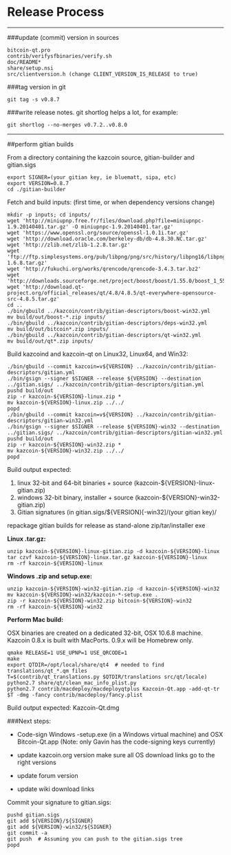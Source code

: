 Release Process
====================

* * *

###update (commit) version in sources


	bitcoin-qt.pro
	contrib/verifysfbinaries/verify.sh
	doc/README*
	share/setup.nsi
	src/clientversion.h (change CLIENT_VERSION_IS_RELEASE to true)

###tag version in git

	git tag -s v0.8.7

###write release notes. git shortlog helps a lot, for example:

	git shortlog --no-merges v0.7.2..v0.8.0

* * *

##perform gitian builds

 From a directory containing the kazcoin source, gitian-builder and gitian.sigs
  
	export SIGNER=(your gitian key, ie bluematt, sipa, etc)
	export VERSION=0.8.7
	cd ./gitian-builder

 Fetch and build inputs: (first time, or when dependency versions change)

	mkdir -p inputs; cd inputs/
	wget 'http://miniupnp.free.fr/files/download.php?file=miniupnpc-1.9.20140401.tar.gz' -O miniupnpc-1.9.20140401.tar.gz'
	wget 'https://www.openssl.org/source/openssl-1.0.1i.tar.gz'
	wget 'http://download.oracle.com/berkeley-db/db-4.8.30.NC.tar.gz'
	wget 'http://zlib.net/zlib-1.2.8.tar.gz'
	wget 'ftp://ftp.simplesystems.org/pub/libpng/png/src/history/libpng16/libpng-1.6.8.tar.gz'
	wget 'http://fukuchi.org/works/qrencode/qrencode-3.4.3.tar.bz2'
	wget 'http://downloads.sourceforge.net/project/boost/boost/1.55.0/boost_1_55_0.tar.bz2'
	wget 'http://download.qt-project.org/official_releases/qt/4.8/4.8.5/qt-everywhere-opensource-src-4.8.5.tar.gz'
	cd ..
	./bin/gbuild ../kazcoin/contrib/gitian-descriptors/boost-win32.yml
	mv build/out/boost-*.zip inputs/
	./bin/gbuild ../kazcoin/contrib/gitian-descriptors/deps-win32.yml
	mv build/out/bitcoin*.zip inputs/
	./bin/gbuild ../kazcoin/contrib/gitian-descriptors/qt-win32.yml
	mv build/out/qt*.zip inputs/

 Build kazcoind and kazcoin-qt on Linux32, Linux64, and Win32:
  
	./bin/gbuild --commit kazcoin=v${VERSION} ../kazcoin/contrib/gitian-descriptors/gitian.yml
	./bin/gsign --signer $SIGNER --release ${VERSION} --destination ../gitian.sigs/ ../kazcoin/contrib/gitian-descriptors/gitian.yml
	pushd build/out
	zip -r kazcoin-${VERSION}-linux.zip *
	mv kazcoin-${VERSION}-linux.zip ../../
	popd
	./bin/gbuild --commit kazcoin=v${VERSION} ../kazcoin/contrib/gitian-descriptors/gitian-win32.yml
	./bin/gsign --signer $SIGNER --release ${VERSION}-win32 --destination ../gitian.sigs/ ../kazcoin/contrib/gitian-descriptors/gitian-win32.yml
	pushd build/out
	zip -r kazcoin-${VERSION}-win32.zip *
	mv kazcoin-${VERSION}-win32.zip ../../
	popd

  Build output expected:

  1. linux 32-bit and 64-bit binaries + source (kazcoin-${VERSION}-linux-gitian.zip)
  2. windows 32-bit binary, installer + source (kazcoin-${VERSION}-win32-gitian.zip)
  3. Gitian signatures (in gitian.sigs/${VERSION}[-win32]/(your gitian key)/

repackage gitian builds for release as stand-alone zip/tar/installer exe

**Linux .tar.gz:**

	unzip kazcoin-${VERSION}-linux-gitian.zip -d kazcoin-${VERSION}-linux
	tar czvf kazcoin-${VERSION}-linux.tar.gz kazcoin-${VERSION}-linux
	rm -rf kazcoin-${VERSION}-linux

**Windows .zip and setup.exe:**

	unzip kazcoin-${VERSION}-win32-gitian.zip -d kazcoin-${VERSION}-win32
	mv kazcoin-${VERSION}-win32/kazcoin-*-setup.exe .
	zip -r kazcoin-${VERSION}-win32.zip bitcoin-${VERSION}-win32
	rm -rf kazcoin-${VERSION}-win32

**Perform Mac build:**

  OSX binaries are created on a dedicated 32-bit, OSX 10.6.8 machine.
  Kazcoin 0.8.x is built with MacPorts.  0.9.x will be Homebrew only.

	qmake RELEASE=1 USE_UPNP=1 USE_QRCODE=1
	make
	export QTDIR=/opt/local/share/qt4  # needed to find translations/qt_*.qm files
	T=$(contrib/qt_translations.py $QTDIR/translations src/qt/locale)
	python2.7 share/qt/clean_mac_info_plist.py
	python2.7 contrib/macdeploy/macdeployqtplus Kazcoin-Qt.app -add-qt-tr $T -dmg -fancy contrib/macdeploy/fancy.plist

 Build output expected: Kazcoin-Qt.dmg

###Next steps:

* Code-sign Windows -setup.exe (in a Windows virtual machine) and
  OSX Bitcoin-Qt.app (Note: only Gavin has the code-signing keys currently)

* update kazcoin.org version
  make sure all OS download links go to the right versions

* update forum version

* update wiki download links

Commit your signature to gitian.sigs:

	pushd gitian.sigs
	git add ${VERSION}/${SIGNER}
	git add ${VERSION}-win32/${SIGNER}
	git commit -a
	git push  # Assuming you can push to the gitian.sigs tree
	popd


